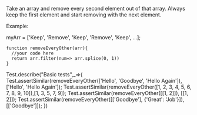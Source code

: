

Take an array and remove every second element out of that array. Always keep the first element and start removing with the next element.

Example:

myArr = ['Keep', 'Remove', 'Keep', 'Remove', 'Keep', ...];
```
function removeEveryOther(arr){
  //your code here
  return arr.filter(num=> arr.splice(0, 1))
}
```

Test.describe("Basic tests",_=>{
Test.assertSimilar(removeEveryOther(['Hello', 'Goodbye', 'Hello Again']),['Hello', 'Hello Again']);
Test.assertSimilar(removeEveryOther([1, 2, 3, 4, 5, 6, 7, 8, 9, 10]),[1, 3, 5, 7, 9]);
Test.assertSimilar(removeEveryOther([[1, 2]]), [[1, 2]]);
Test.assertSimilar(removeEveryOther([['Goodbye'], {'Great': 'Job'}]),[['Goodbye']]);
})
